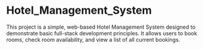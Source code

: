# Hotel_Management_System
This project is a simple, web-based Hotel Management System designed to demonstrate basic full-stack development principles. It allows users to book rooms, check room availability, and view a list of all current bookings.
